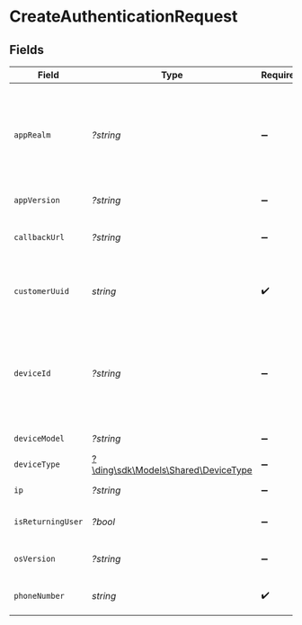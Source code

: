# CreateAuthenticationRequest


## Fields

| Field                                                                                                                                                 | Type                                                                                                                                                  | Required                                                                                                                                              | Description                                                                                                                                           | Example                                                                                                                                               |
| ----------------------------------------------------------------------------------------------------------------------------------------------------- | ----------------------------------------------------------------------------------------------------------------------------------------------------- | ----------------------------------------------------------------------------------------------------------------------------------------------------- | ----------------------------------------------------------------------------------------------------------------------------------------------------- | ----------------------------------------------------------------------------------------------------------------------------------------------------- |
| `appRealm`                                                                                                                                            | *?string*                                                                                                                                             | :heavy_minus_sign:                                                                                                                                    | The Android SMS Retriever API hash code that identifies your app. This allows you to automatically retrieve and fill the OTP code on Android devices. |                                                                                                                                                       |
| `appVersion`                                                                                                                                          | *?string*                                                                                                                                             | :heavy_minus_sign:                                                                                                                                    | The version of your app.                                                                                                                              |                                                                                                                                                       |
| `callbackUrl`                                                                                                                                         | *?string*                                                                                                                                             | :heavy_minus_sign:                                                                                                                                    | A webhook URL to which delivery statuses will be sent.                                                                                                |                                                                                                                                                       |
| `customerUuid`                                                                                                                                        | *string*                                                                                                                                              | :heavy_check_mark:                                                                                                                                    | Your customer UUID, which can be found in the API settings in the dashboard.                                                                          |                                                                                                                                                       |
| `deviceId`                                                                                                                                            | *?string*                                                                                                                                             | :heavy_minus_sign:                                                                                                                                    | Unique identifier for the user's device. For Android, this corresponds to the ANDROID_ID and for iOS, this corresponds to the identifierForVendor.    |                                                                                                                                                       |
| `deviceModel`                                                                                                                                         | *?string*                                                                                                                                             | :heavy_minus_sign:                                                                                                                                    | The model of the user's device.                                                                                                                       |                                                                                                                                                       |
| `deviceType`                                                                                                                                          | [?\ding\sdk\Models\Shared\DeviceType](../../Models/Shared/DeviceType.md)                                                                              | :heavy_minus_sign:                                                                                                                                    | The type of device the user is using.                                                                                                                 |                                                                                                                                                       |
| `ip`                                                                                                                                                  | *?string*                                                                                                                                             | :heavy_minus_sign:                                                                                                                                    | The IP address of the user's device.                                                                                                                  |                                                                                                                                                       |
| `isReturningUser`                                                                                                                                     | *?bool*                                                                                                                                               | :heavy_minus_sign:                                                                                                                                    | Whether the user is a returning user on your app.                                                                                                     |                                                                                                                                                       |
| `osVersion`                                                                                                                                           | *?string*                                                                                                                                             | :heavy_minus_sign:                                                                                                                                    | The version of the user's operating system.                                                                                                           |                                                                                                                                                       |
| `phoneNumber`                                                                                                                                         | *string*                                                                                                                                              | :heavy_check_mark:                                                                                                                                    | An E.164 formatted phone number to send the OTP to.                                                                                                   | +1234567890                                                                                                                                           |
